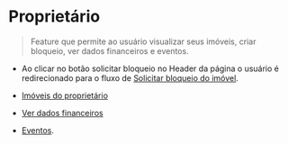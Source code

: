 # Proprietário
> Feature que permite ao usuário visualizar seus imóveis, criar bloqueio, ver dados financeiros e eventos.

- Ao clicar no botão solicitar bloqueio no Header da página o usuário é redirecionado para o fluxo de [Solicitar bloqueio do imóvel](./create_lock_header.md).

- [Imóveis do proprietário](./properties.md)
- [Ver dados financeiros](./grid_revenue.md)
- [Eventos](./event_section.md).